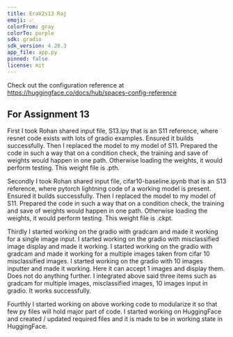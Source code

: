 ```yaml
---
title: EraV2s13 Raj
emoji: 📈
colorFrom: gray
colorTo: purple
sdk: gradio
sdk_version: 4.28.3
app_file: app.py
pinned: false
license: mit
---
```


Check out the configuration reference at https://huggingface.co/docs/hub/spaces-config-reference

## For Assignment 13


First I took Rohan shared input file, S13.ipy that is an S11 reference, where resnet code exists with lots of gradio examples.
Ensured it builds successfully.
Then I replaced the model to my model of S11.
Prepared the code in such a way that on a condition check, the training and save of weights would happen in one path. Otherwise loading the weights, it would perform testing. This weight file is .pth.

Secondly I took Rohan shared input file, cifar10-baseline.ipynb that is an S13 reference, where pytorch lightning code of a working model is present.
Ensured it builds successfully.
Then I replaced the model to my model of S11.
Prepared the code in such a way that on a condition check, the training and save of weights would happen in one path. Otherwise loading the weights, it would perform testing. This weight file is .ckpt.

Thirdly I started working on the gradio with gradcam and made it working for a single image input.
I started working on the gradio with misclassified image display and made it working.
I started working on the gradio with gradcam and made it working for a multiple images taken from cifar 10 misclassified images. 
I started working on the gradio with 10 images inputter and made it working. Here it can accept 1 images and display them. Does not do anything further.
I integrated above said three items such as gradcam for multiple images, misclassified images, 10 images input in gradio. It works successfully.

Fourthly I started working on above working code to modularize it so that few py files will hold major part of code.
I started working on HuggingFace and created / updated required files and it is made to be in working state in HuggingFace.
